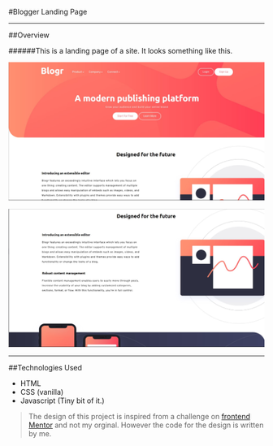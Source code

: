 #Blogger Landing Page
___

##Overview

######This is a landing page of a site. It looks something like this.

![screenshot1](./images/Screenshot1.jpg)

![screenshot2](./images/screenshot2.jpg)

___

##Technologies Used

* HTML
* CSS (vanilla)
* Javascript (Tiny bit of it.)





>The design of this project is inspired from a challenge on [frontend Mentor](https://www.frontendmentor.io/) and not my orginal. However the code for the design is written by me.
